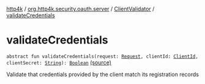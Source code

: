 [http4k](../../index.md) / [org.http4k.security.oauth.server](../index.md) / [ClientValidator](index.md) / [validateCredentials](./validate-credentials.md)

# validateCredentials

`abstract fun validateCredentials(request: `[`Request`](../../org.http4k.core/-request/index.md)`, clientId: `[`ClientId`](../-client-id/index.md)`, clientSecret: `[`String`](https://kotlinlang.org/api/latest/jvm/stdlib/kotlin/-string/index.html)`): `[`Boolean`](https://kotlinlang.org/api/latest/jvm/stdlib/kotlin/-boolean/index.html) [(source)](https://github.com/http4k/http4k/blob/master/http4k-security-oauth/src/main/kotlin/org/http4k/security/oauth/server/ClientValidator.kt#L29)

Validate that credentials provided by the client match its registration records

